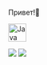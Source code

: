 Привет!👋
<p align="left">
<a href="https://www.oracle.com/java/" target="_blank" rel="noreferrer"><img src="https://raw.githubusercontent.com/danielcranney/readme-generator/main/public/icons/skills/java-colored.svg" width="36" height="36" alt="Java" /></a>
</p>

![](http://github-profile-summary-cards.vercel.app/api/cards/stats?username=aLexa163-JV&theme=vision_friendly_dark)
![](http://github-profile-summary-cards.vercel.app/api/cards/profile-details?username=aLexa163-JV&theme=vision_friendly_dark)
